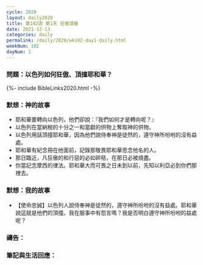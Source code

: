 ```yaml
---
cycle: 2020
layout: daily2020
title: 第102週 第1天 狂傲頂撞
date: 2021-12-13
categories: daily
permalink: /daily/2020/wk102-day1-daily.html
weekNum: 102
dayNum: 1
---
```


### 問題：以色列如何狂傲、頂撞耶和華？

{%- include BibleLinks2020.html -%}

### 默想：神的故事
+ 耶和華要轉向以色列，他們卻說：『我們如何才是轉向呢？』
+ 以色列在當納稅的十分之一和當獻的供物上奪取神的供物。
+ 以色列用話頂撞耶和華，因為他們說侍奉神是徒然的，遵守神所吩咐的沒有益處。
+ 耶和華有紀念冊在他面前，記錄那敬畏耶和華思念他名的人。
+ 那日臨近，凡狂傲的和行惡的必如碎秸，在那日必被燒盡。
+ 你當記念摩西的律法。耶和華大而可畏之日未到以前，先知以利亞必到你們那裡去。

### 默想：我的故事
+ 【使命忠誠】以色列人說侍奉神是徒然的，遵守神所吩咐的沒有益處。耶和華說這就是他們的頂撞。我在服事中有怨言嗎？我是否明白遵守神所吩咐的益處呢？

### 禱告：

### 筆記與生活回應：

